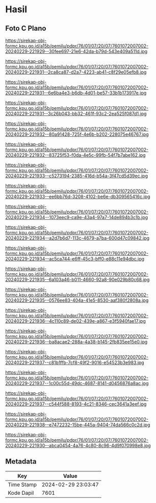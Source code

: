 # Hasil

## Foto C Plano

https://sirekap-obj-formc.kpu.go.id/a15b/pemilu/pdpr/76/01/07/20/07/7601072007002-20240229-221929--30fee697-21e6-42da-b79d-543e409a511d.jpg

https://sirekap-obj-formc.kpu.go.id/a15b/pemilu/pdpr/76/01/07/20/07/7601072007002-20240229-221931--2ca8ca87-d2a7-4223-ab41-c8f29e05efb8.jpg

https://sirekap-obj-formc.kpu.go.id/a15b/pemilu/pdpr/76/01/07/20/07/7601072007002-20240229-221931--6e6ba4e3-b6db-4d01-be57-33b1b173917e.jpg

https://sirekap-obj-formc.kpu.go.id/a15b/pemilu/pdpr/76/01/07/20/07/7601072007002-20240229-221931--3c26b043-bb32-461f-93c2-2ea525f087d1.jpg

https://sirekap-obj-formc.kpu.go.id/a15b/pemilu/pdpr/76/01/07/20/07/7601072007002-20240229-221932--80a91428-725f-4e6b-b202-228075e46767.jpg

https://sirekap-obj-formc.kpu.go.id/a15b/pemilu/pdpr/76/01/07/20/07/7601072007002-20240229-221932--83725f53-f0da-4e5c-99fb-54f7b7abe162.jpg

https://sirekap-obj-formc.kpu.go.id/a15b/pemilu/pdpr/76/01/07/20/07/7601072007002-20240229-221933--c5273194-2385-416d-b54a-3f47cd5d39ec.jpg

https://sirekap-obj-formc.kpu.go.id/a15b/pemilu/pdpr/76/01/07/20/07/7601072007002-20240229-221933--ee6bb76d-3208-4102-be6e-db309565416c.jpg

https://sirekap-obj-formc.kpu.go.id/a15b/pemilu/pdpr/76/01/07/20/07/7601072007002-20240229-221934--1073eec9-ca9e-43a4-97a7-14de894b3c1b.jpg

https://sirekap-obj-formc.kpu.go.id/a15b/pemilu/pdpr/76/01/07/20/07/7601072007002-20240229-221934--a2d7b6d7-113c-4679-a7ba-600d47c09842.jpg

https://sirekap-obj-formc.kpu.go.id/a15b/pemilu/pdpr/76/01/07/20/07/7601072007002-20240229-221934--ac5ca744-e6ff-45c3-bff0-e88c11e94dbc.jpg

https://sirekap-obj-formc.kpu.go.id/a15b/pemilu/pdpr/76/01/07/20/07/7601072007002-20240229-221935--6a103a46-b011-4660-92a8-90e029b80c68.jpg

https://sirekap-obj-formc.kpu.go.id/a15b/pemilu/pdpr/76/01/07/20/07/7601072007002-20240229-221935--0576ee83-404a-41e5-8530-aaf380f2808a.jpg

https://sirekap-obj-formc.kpu.go.id/a15b/pemilu/pdpr/76/01/07/20/07/7601072007002-20240229-221936--4c110c89-de02-439e-a867-e3f5940fae17.jpg

https://sirekap-obj-formc.kpu.go.id/a15b/pemilu/pdpr/76/01/07/20/07/7601072007002-20240229-221936--ba8acae2-288a-4a38-b145-2fb835ee15e0.jpg

https://sirekap-obj-formc.kpu.go.id/a15b/pemilu/pdpr/76/01/07/20/07/7601072007002-20240229-221937--c81b1ffb-7cf8-49f2-9016-e54523b3e983.jpg

https://sirekap-obj-formc.kpu.go.id/a15b/pemilu/pdpr/76/01/07/20/07/7601072007002-20240229-221937--1c00c55d-49dc-4687-8141-d0456876a8ac.jpg

https://sirekap-obj-formc.kpu.go.id/a15b/pemilu/pdpr/76/01/07/20/07/7601072007002-20240229-221937--c544f588-8193-4c21-8346-cec3641a3eef.jpg

https://sirekap-obj-formc.kpu.go.id/a15b/pemilu/pdpr/76/01/07/20/07/7601072007002-20240229-221938--e7472232-15be-445a-9404-74da566c0c2d.jpg

https://sirekap-obj-formc.kpu.go.id/a15b/pemilu/pdpr/76/01/07/20/07/7601072007002-20240229-221930--abca0454-4a76-4c80-8c96-4d9f070998e8.jpg


## Metadata

| Key        | Value               |
| ---------- | ------------------- |
| Time Stamp | 2024-02-29 23:03:47 |
| Kode Dapil | 7601                |



